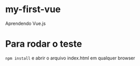 # my-first-vue
Aprendendo Vue.js

# Para rodar o teste

```npm install``` e abrir o arquivo index.html em qualquer browser
